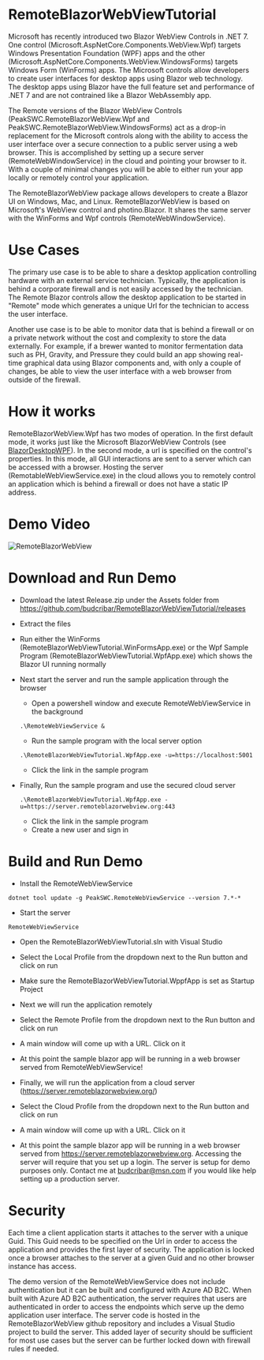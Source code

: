# RemoteBlazorWebViewTutorial

Microsoft has recently introduced two Blazor WebView Controls in .NET 7. One control (Microsoft.AspNetCore.Components.WebView.Wpf) targets Windows Presentation Foundation (WPF) apps and
the other (Microsoft.AspNetCore.Components.WebView.WindowsForms) targets Windows Form (WinForms) apps. The Microsoft controls allow developers to create user interfaces for desktop apps using Blazor web technology. The desktop apps using Blazor have the full feature set and performance of .NET 7 and are not contrained like a Blazor WebAssembly app.

The Remote versions of the Blazor WebView Controls (PeakSWC.RemoteBlazorWebView.Wpf and PeakSWC.RemoteBlazorWebView.WindowsForms) act as a drop-in replacement for the Microsoft controls along with the ability to access the user interface over a secure connection to a public server using a web browser. This is accomplished by setting up a secure server (RemoteWebWindowService) in the cloud and pointing your browser to it. 
With a couple of minimal changes you will be able to either run your app locally or remotely control your application.

The RemoteBlazorWebView package allows developers to create a Blazor UI on Windows, Mac, and Linux. RemoteBlazorWebView is based on Microsoft's WebView control and photino.Blazor. It shares the same server with the WinForms and Wpf controls (RemoteWebWindowService). 
# Use Cases
The primary use case is to be able to share a desktop application controlling hardware with an external service technician. Typically, the application is behind a corporate firewall and is not easily accessed by the technician. The Remote Blazor controls allow the desktop application to be started in "Remote" mode which generates a unique Url for the technician to access the user interface.

Another use case is to be able to monitor data that is behind a firewall or on a private network without the cost and complexity to store the data externally. For example, if a brewer wanted to monitor fermentation data such as PH, Gravity, and Pressure they could build an app showing real-time graphical data using Blazor components and, with only a couple of changes, be able to view the user interface with a web browser from outside of the firewall. 

# How it works

RemoteBlazorWebView.Wpf has two modes of operation. In the first default mode, it works just like the Microsoft BlazorWebView Controls (see [BlazorDesktopWPF](https://github.com/jorgearteiro/BlazorDesktopWPF)). In the second mode, a url is specified on the control's properties. In this mode, all GUI interactions are sent to a server which can be accessed with a browser. Hosting the server (RemotableWebViewService.exe) in the cloud allows you to remotely control an application which is behind a firewall or does not have a static IP address.


# Demo Video
![RemoteBlazorWebView](https://github.com/budcribar/RemoteBlazorWebView/blob/net6/RemoteBlazorWebView.gif)

# Download and Run Demo
- Download the latest Release.zip under the Assets folder from https://github.com/budcribar/RemoteBlazorWebViewTutorial/releases
- Extract the files
- Run either the WinForms (RemoteBlazorWebViewTutorial.WinFormsApp.exe) or the Wpf Sample Program (RemoteBlazorWebViewTutorial.WpfApp.exe) which shows the Blazor UI running normally
- Next start the server and run the sample application through the browser
    - Open a powershell window and execute RemoteWebViewService in the background
    ```console
    .\RemoteWebViewService &
    ```
    - Run the sample program with the local server option
    ```console
    .\RemoteBlazorWebViewTutorial.WpfApp.exe -u=https://localhost:5001
    ```
    - Click the link in the sample program

- Finally, Run the sample program and use the secured cloud server 
    ```console
    .\RemoteBlazorWebViewTutorial.WpfApp.exe -u=https://server.remoteblazorwebview.org:443
    ```
    - Click the link in the sample program
    - Create a new user and sign in


# Build and Run Demo

- Install the RemoteWebViewService
```console
dotnet tool update -g PeakSWC.RemoteWebViewService --version 7.*-* 
```

- Start the server
```console
RemoteWebViewService
```

- Open the RemoteBlazorWebViewTutorial.sln with Visual Studio

- Select the Local Profile from the dropdown next to the Run button and click on run

- Make sure the RemoteBlazorWebViewTutorial.WppfApp is set as Startup Project
  
- Next we will run the application remotely

- Select the Remote Profile from the dropdown next to the Run button and click on run

- A main window will come up with a URL. Click on it

- At this point the sample blazor app will be running in a web browser served from RemoteWebViewService!

- Finally, we will run the application from a cloud server (https://server.remoteblazorwebview.org/)

- Select the Cloud Profile from the dropdown next to the Run button and click on run

- A main window will come up with a URL. Click on it

- At this point the sample blazor app will be running in a web browser served from https://server.remoteblazorwebview.org. 
Accessing the server will require that you set up a login. The server is setup for demo purposes only. Contact me at budcribar@msn.com if you would like
help setting up a production server.

# Security

Each time a client application starts it attaches to the server with a unique Guid. This Guid needs to be specified on the Url in order to access the application and provides the first layer of security.
The application is locked once a browser attaches to the server at a given Guid and no other browser instance has access.

The demo version of the RemoteWebViewService does not include authentication but it can be built and configured with Azure AD B2C. 
When built with Azure AD B2C authentication, the server requires that users are authenticated in order to access the endpoints which serve up the demo application user interface. 
The server code is hosted in the RemoteBlazorWebView github repository and includes a Visual Studio project to build the server. This added layer of security should be sufficient for most use cases but the server can be further locked down with firewall rules if needed.
